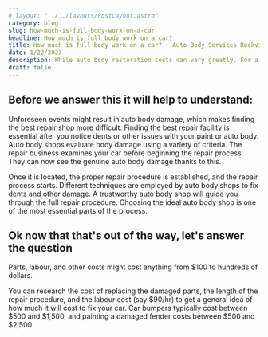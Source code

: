 ```yaml
---
# layout: "../../layouts/PostLayout.astro"
category: blog
slug: how-much-is-full-body-work-on-a-car
headline: How much is full body work on a car?
title: How much is full body work on a car? - Auto Body Services Rockville
date: 1/22/2023
description: While auto body restoration costs can vary greatly. For a good repair work, you should budget anywhere from $75 to $2,500 on average.
draft: false
---
```


## Before we answer this it will help to understand:

Unforeseen events might result in auto body damage, which makes finding the best repair shop more difficult. Finding the best repair facility is essential after you notice dents or other issues with your paint or auto body. Auto body shops evaluate body damage using a variety of criteria. The repair business examines your car before beginning the repair process. They can now see the genuine auto body damage thanks to this.

Once it is located, the proper repair procedure is established, and the repair process starts. Different techniques are employed by auto body shops to fix dents and other damage. A trustworthy auto body shop will guide you through the full repair procedure. Choosing the ideal auto body shop is one of the most essential parts of the process.

## Ok now that that's out of the way, let's answer the question

Parts, labour, and other costs might cost anything from $100 to hundreds of dollars.

You can research the cost of replacing the damaged parts, the length of the repair procedure, and the labour cost (say $90/hr) to get a general idea of how much it will cost to fix your car. Car bumpers typically cost between $500 and $1,500, and painting a damaged fender costs between $500 and $2,500.

